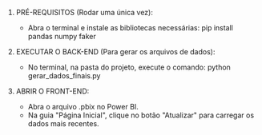 1. PRÉ-REQUISITOS (Rodar uma única vez):
   - Abra o terminal e instale as bibliotecas necessárias:
   pip install pandas numpy faker

2. EXECUTAR O BACK-END (Para gerar os arquivos de dados):
   - No terminal, na pasta do projeto, execute o comando:
   python gerar_dados_finais.py

3. ABRIR O FRONT-END:
   - Abra o arquivo .pbix no Power BI.
   - Na guia "Página Inicial", clique no botão "Atualizar" para carregar os dados mais recentes.